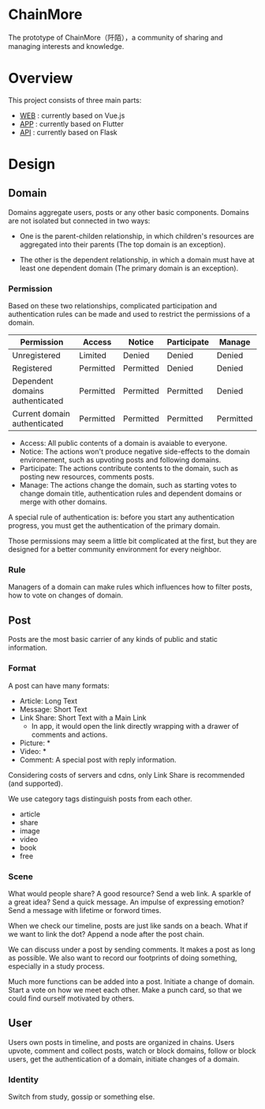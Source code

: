 # ChainMore
The prototype of ChainMore（阡陌），a community of sharing and managing interests and knowledge.

# Overview
This project consists of three main parts:
* [WEB](https://github.com/kleon1024/ChainMore-WEB-Vue) : currently based on Vue.js
* [APP](https://github.com/kleon1024/ChainMore-APP-Flutter) : currently based on Flutter
* [API](https://github.com/kleon1024/ChainMore-API-Flask) : currently based on Flask

# Design

## Domain

Domains aggregate users, posts or any other basic components. Domains are not isolated but connected in two ways:

* One is the parent-childen relationship, in which children's resources are aggregated into their parents (The top domain is an exception). 

* The other is the dependent relationship, in which a domain must have at least one dependent domain (The primary domain is an exception). 

### Permission

Based on these two relationships, complicated participation and authentication rules can be made and used to restrict the permissions of a domain. 

| Permission                      | Access    | Notice    | Participate | Manage    |
| ---                             | ---       | ---       | ---         | ---       |
| Unregistered                    | Limited   | Denied    | Denied      | Denied    |
| Registered                      | Permitted | Permitted | Denied      | Denied    |
| Dependent domains authenticated | Permitted | Permitted | Permitted   | Denied    |
| Current domain authenticated    | Permitted | Permitted | Permitted   | Permitted |

* Access: All public contents of a domain is avaiable to everyone.
* Notice: The actions won't produce negative side-effects to the domain environement, such as upvoting posts and following domains.
* Participate: The actions contribute contents to the domain, such as posting new resources, comments posts.
* Manage: The actions change the domain, such as starting votes to change domain title, authentication rules and dependent domains or merge with other domains.

A special rule of authentication is: before you start any authentication progress, you must get the authentication of the primary domain.

Those permissions may seem a little bit complicated at the first, but they are designed for a better community environment for every neighbor.

### Rule

Managers of a domain can make rules which influences how to filter posts, how to vote on changes of domain.

## Post

Posts are the most basic carrier of any kinds of public and static information.

### Format

A post can have many formats:

* Article: Long Text
* Message: Short Text
* Link Share: Short Text with a Main Link
  * In app, it would open the link directly wrapping with a drawer of comments and actions.
* Picture: *
* Video: *
* Comment: A special post with reply information.

Considering costs of servers and cdns, only Link Share is recommended (and supported).

We use category tags distinguish posts from each other.

* article
* share
* image
* video
* book
* free

### Scene

What would people share? 
A good resource? Send a web link. 
A sparkle of a great idea? Send a quick message.
An impulse of expressing emotion? Send a message with lifetime or forword times.

When we check our timeline, posts are just like sands on a beach. 
What if we want to link the dot? Append a node after the post chain.

We can discuss under a post by sending comments. It makes a post as long as possible.
We also want to record our footprints of doing something, especially in a study process.

Much more functions can be added into a post.
Initiate a change of domain.
Start a vote on how we meet each other.
Make a punch card, so that we could find ourself motivated by others.


## User

Users own posts in timeline, and posts are organized in chains.
Users upvote, comment and collect posts, watch or block domains, follow or block users, get the authentication of a domain, initiate changes of a domain.

### Identity

Switch from study, gossip or something else.





